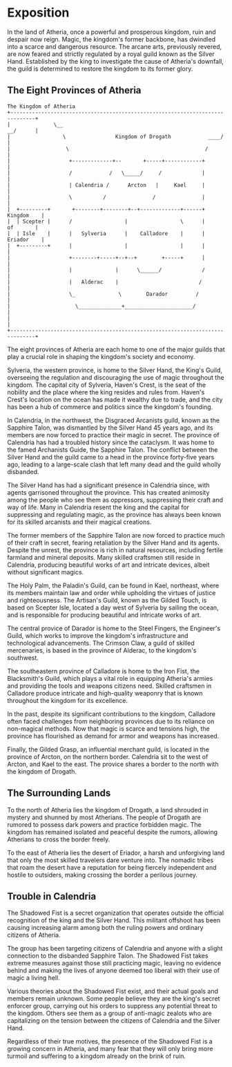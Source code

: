# Exposition

In the land of Atheria, once a powerful and prosperous kingdom, ruin and despair now reign. Magic, the kingdom's former backbone, has dwindled into a scarce and dangerous resource. The arcane arts, previously revered, are now feared and strictly regulated by a royal guild known as the Silver Hand. Established by the king to investigate the cause of Atheria's downfall, the guild is determined to restore the kingdom to its former glory.

## The Eight Provinces of Atheria

```
The Kingdom of Atheria
+------------------------------------------------------------------------------+
|              \__                                                    __/      |
|                 \                Kingdom of Drogath            ____/         |
|                  \                                            /              |
|                   +-------------+--       +-----+------------+               |
|                   /            /   \_____/     /             |               |
|                   | Calendria /      Arcton   |     Kael     |               |
|                   \          /               /               |               |
|  +---------+       +--------+--------+--+-------------+------+    Kingdom    |
|  | Scepter |      /                 |                 \      |      of       |
|  | Isle    |      |   Sylveria      |    Calladore    |      |    Eriador    |
|  +---------+      |                 |                 |      |               |
|                   +--------+-----+--+--+        +-----+      |               |
|                   |              |      \______/             /               |
|                   |   Alderac    |                          /                |
|                   \_              \        Darador         /                 |
|                     \______________+______________________/                  |
|                                                                              |
+------------------------------------------------------------------------------+
```

The eight provinces of Atheria are each home to one of the major guilds that play a crucial role in shaping the kingdom's society and economy.

Sylveria, the western province, is home to the Silver Hand, the King's Guild, overseeing the regulation and discouraging the use of magic throughout the kingdom. The capital city of Sylveria, Haven's Crest, is the seat of the nobility and the place where the king resides and rules from. Haven's Crest's location on the ocean has made it wealthy due to trade, and the city has been a hub of commerce and politics since the kingdom's founding.

In Calendria, in the northwest, the Disgraced Arcanists guild, known as the Sapphire Talon, was dismantled by the Silver Hand 45 years ago, and its members are now forced to practice their magic in secret. The province of Calendria has had a troubled history since the cataclysm. It was home to the famed Archanists Guide, the Sapphire Talon. The conflict between the Silver Hand and the guild came to a head in the province forty-five years ago, leading to a large-scale clash that left many dead and the guild wholly disbanded.

The Silver Hand has had a significant presence in Calendria since, with agents garrisoned throughout the province. This has created animosity among the people who see them as oppressors, suppressing their craft and way of life. Many in Calendria resent the king and the capital for suppressing and regulating magic, as the province has always been known for its skilled arcanists and their magical creations.

The former members of the Sapphire Talon are now forced to practice much of their craft in secret, fearing retaliation by the Silver Hand and its agents. Despite the unrest, the province is rich in natural resources, including fertile farmland and mineral deposits. Many skilled craftsmen still reside in Calendria, producing beautiful works of art and intricate devices, albeit without significant magics.

The Holy Palm, the Paladin's Guild, can be found in Kael, northeast, where its members maintain law and order while upholding the virtues of justice and righteousness. The Artisan's Guild, known as the Gilded Touch, is based on Scepter Isle, located a day west of Sylveria by sailing the ocean, and is responsible for producing beautiful and intricate works of art.

The central provice of Darador is home to the Steel Fingers, the Engineer's Guild, which works to improve the kingdom's infrastructure and technological advancements. The Crimson Claw, a guild of skilled mercenaries, is based in the province of Alderac, to the kingdom's southwest.

The southeastern province of Calladore is home to the Iron Fist, the Blacksmith's Guild, which plays a vital role in equipping Atheria's armies and providing the tools and weapons citizens need. Skilled craftsmen in Calladore produce intricate and high-quality weaponry that is known throughout the kingdom for its excellence.

In the past, despite its significant contributions to the kingdom, Calladore often faced challenges from neighboring provinces due to its reliance on non-magical methods. Now that magic is scarce and tensions high, the province has flourished as demand for armor and weapons has increased.

Finally, the Gilded Grasp, an influential merchant guild, is located in the province of Arcton, on the northern border. Calendria sit to the west of Arcton, and Kael to the east. The provice shares a border to the north with the kingdom of Drogath.

## The Surrounding Lands

To the north of Atheria lies the kingdom of Drogath, a land shrouded in mystery and shunned by most Atherians. The people of Drogath are rumored to possess dark powers and practice forbidden magic. The kingdom has remained isolated and peaceful despite the rumors, allowing Atherians to cross the border freely.

To the east of Atheria lies the desert of Eriador, a harsh and unforgiving land that only the most skilled travelers dare venture into. The nomadic tribes that roam the desert have a reputation for being fiercely independent and hostile to outsiders, making crossing the border a perilous journey.

## Trouble in Calendria

The Shadowed Fist is a secret organization that operates outside the official recognition of the king and the Silver Hand. This militant offshoot has been causing increasing alarm among both the ruling powers and ordinary citizens of Atheria.

The group has been targeting citizens of Calendria and anyone with a slight connection to the disbanded Sapphire Talon. The Shadowed Fist takes extreme measures against those still practicing magic, leaving no evidence behind and making the lives of anyone deemed too liberal with their use of magic a living hell.

Various theories about the Shadowed Fist exist, and their actual goals and members remain unknown. Some people believe they are the king's secret enforcer group, carrying out his orders to suppress any potential threat to the kingdom. Others see them as a group of anti-magic zealots who are capitalizing on the tension between the citizens of Calendria and the Silver Hand.

Regardless of their true motives, the presence of the Shadowed Fist is a growing concern in Atheria, and many fear that they will only bring more turmoil and suffering to a kingdom already on the brink of ruin.
